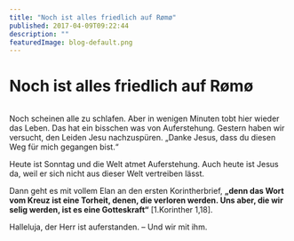 ```yaml
---
title: "Noch ist alles friedlich auf Rømø"
published: 2017-04-09T09:22:44
description: ""
featuredImage: blog-default.png
---
```


# Noch ist alles friedlich auf Rømø

<span data-failed="Unable to resolve host &quot;www.ec-nordbund.de&quot;: No address associated with hostname"></span><b><img loading="lazy" src="old/20170409_0945411.jpg" alt></b>

Noch scheinen alle zu schlafen. Aber in wenigen Minuten tobt hier wieder das Leben. Das hat ein bisschen was von Auferstehung. 
Gestern haben wir versucht, den Leiden Jesu nachzuspüren. &#8222;Danke Jesus, dass du diesen Weg für mich gegangen bist.&#8220;

Heute ist Sonntag und die Welt atmet Auferstehung. Auch heute ist Jesus da, weil er sich nicht aus dieser Welt vertreiben lässt.

Dann geht es mit vollem Elan an den ersten Korintherbrief, <b>&#8222;denn das Wort vom Kreuz ist eine Torheit, denen, die verloren werden. Uns aber, die wir selig werden, ist es eine Gotteskraft&#8220;</b> [1.Korinther 1,18].

Halleluja, der Herr ist auferstanden. &#8211; Und wir mit ihm.